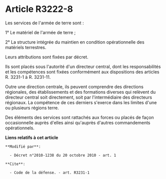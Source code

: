 # Article R3222-8

Les services de l'armée de terre sont : 

1° Le matériel de l'armée de terre ; 

2° La structure intégrée du maintien en condition opérationnelle des matériels terrestres. 

Leurs attributions sont fixées par décret. 

Ils sont placés sous l'autorité d'un directeur central, dont les responsabilités et les compétences sont fixées conformément
aux dispositions des articles R. 3231-1 à R. 3231-11.

Outre une direction centrale, ils peuvent comprendre des directions régionales, des établissements et des formations diverses
qui relèvent du directeur central soit directement, soit par l'intermédiaire des directeurs régionaux. La compétence de ces
derniers s'exerce dans les limites d'une ou plusieurs régions terre. 

Des éléments des services sont rattachés aux forces ou placés de façon occasionnelle auprès d'elles ainsi qu'auprès d'autres
commandements opérationnels.

**Liens relatifs à cet article**

	**Modifié par**:

	  - Décret n°2010-1238 du 20 octobre 2010 - art. 1

	**Cite**:

	  - Code de la défense. - art. R3231-1
